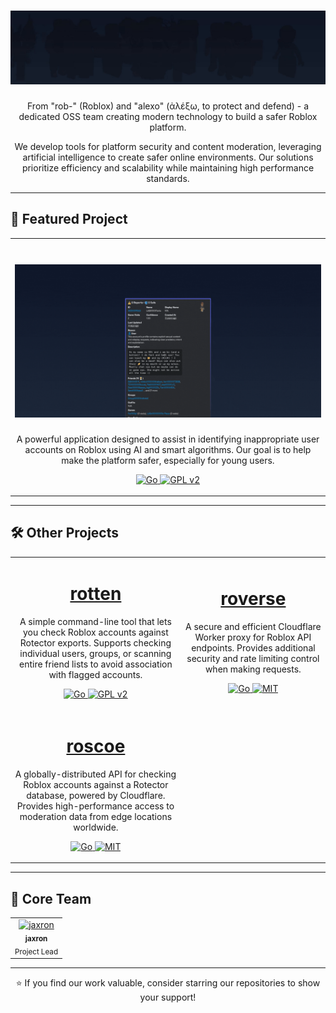 <h1 align="center">
  <picture>
    <img width="800" alt="robalyx" src="../assets/robalyx_banner.gif">
  </picture>
</h1>
<p align="center">
  From "rob-" (Roblox) and "alexo" (ἀλέξω, to protect and defend) - a dedicated OSS team creating modern technology to build a safer Roblox platform.
</p>

<p align="center">
  We develop tools for platform security and content moderation, leveraging artificial intelligence to create safer online environments. Our solutions prioritize efficiency and scalability while maintaining high performance standards.
</p>

---

## 🚀 Featured Project

<table>
  <tr>
    <td align="center">
      <h1 align="center">
        <a href="https://github.com/robalyx/rotector">
          <picture>
            <img width="800" alt="Rotector" src="../assets/rotector_banner.gif">
          </picture>
        </a>
      </h1>
      <p>A powerful application designed to assist in identifying inappropriate user accounts on Roblox using AI and smart algorithms. Our goal is to help make the platform safer, especially for young users.</p>
      <p align="center">
        <a href="https://go.dev/">
          <img src="https://img.shields.io/badge/-Go-00ADD8?style=flat-square&logo=go&logoColor=white" alt="Go">
        </a>
        <a href="https://github.com/robalyx/rotector/blob/main/LICENSE">
          <img src="https://img.shields.io/badge/-GPL%20v2-blue?style=flat-square" alt="GPL v2">
        </a>
      </p>
    </td>
  </tr>
</table>

---

## 🛠️ Other Projects

<table>
  <tr>
    <td align="center">
      <h1 align="center">
        <a href="https://github.com/robalyx/rotten">rotten</a>
      </h1>
      <p>A simple command-line tool that lets you check Roblox accounts against Rotector exports. Supports checking individual users, groups, or scanning entire friend lists to avoid association with flagged accounts.</p>
      <p align="center">
        <a href="https://go.dev/">
          <img src="https://img.shields.io/badge/-Go-00ADD8?style=flat-square&logo=go&logoColor=white" alt="Go">
        </a>
        <a href="https://github.com/robalyx/rotten/blob/main/LICENSE">
          <img src="https://img.shields.io/badge/-GPL%20v2-blue?style=flat-square" alt="GPL v2">
        </a>
      </p>
    </td>
    <td align="center">
      <h1 align="center">
        <a href="https://github.com/robalyx/roverse">roverse</a>
      </h1>
      <p>A secure and efficient Cloudflare Worker proxy for Roblox API endpoints. Provides additional security and rate limiting control when making requests.</p>
      <p align="center">
        <a href="https://go.dev/">
          <img src="https://img.shields.io/badge/-Go-00ADD8?style=flat-square&logo=go&logoColor=white" alt="Go">
        </a>
        <a href="https://github.com/robalyx/roverse/blob/main/LICENSE">
          <img src="https://img.shields.io/badge/-MIT-blue?style=flat-square" alt="MIT">
        </a>
      </p>
    </td>
  </tr>
  <tr>
    <td align="center">
      <h1 align="center">
        <a href="https://github.com/robalyx/roscoe">roscoe</a>
      </h1>
      <p>A globally-distributed API for checking Roblox accounts against a Rotector database, powered by Cloudflare. Provides high-performance access to moderation data from edge locations worldwide.</p>
      <p align="center">
        <a href="https://go.dev/">
          <img src="https://img.shields.io/badge/-Go-00ADD8?style=flat-square&logo=go&logoColor=white" alt="Go">
        </a>
        <a href="https://github.com/robalyx/roscoe/blob/main/LICENSE">
          <img src="https://img.shields.io/badge/-MIT-blue?style=flat-square" alt="MIT">
        </a>
      </p>
    </td>
    <td></td>
  </tr>
</table>

---

## 👥 Core Team

<table>
  <tr>
    <td align="center">
      <a href="https://github.com/jaxron">
        <img src="https://github.com/jaxron.png" width="100px;" alt="jaxron"/><br />
        <sub><b>jaxron</b></sub>
      </a>
      <br />
      <sub>Project Lead</sub>
    </td>
  </tr>
</table>

---

<p align="center">
  ⭐ If you find our work valuable, consider starring our repositories to show your support!
</p>
